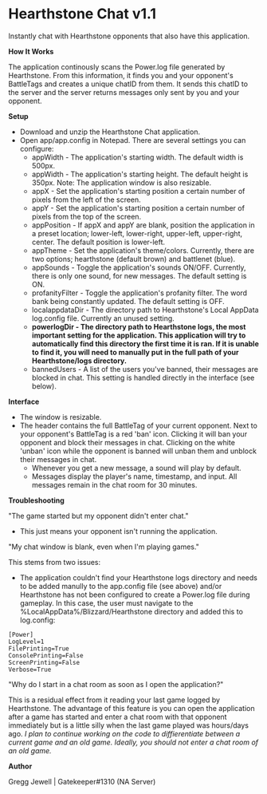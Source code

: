# Hearthstone Chat v1.1
Instantly chat with Hearthstone opponents that also have this application.

**How It Works**

The application continously scans the Power.log file generated by Hearthstone. From this information, it finds you and your opponent's BattleTags and creates a unique chatID from them. It sends this chatID to the server and the server returns messages only sent by you and your opponent.

**Setup**

* Download and unzip the Hearthstone Chat application.
* Open app/app.config in Notepad. There are several settings you can configure:
  * appWidth - The application's starting width. The default width is 500px.
  * appWidth - The application's starting height. The default height is 350px.
  Note: The application window is also resizable.
  * appX - Set the application's starting position a certain number of pixels from the left of the screen.
  * appY - Set the application's starting position a certain number of pixels from the top of the screen.
  * appPosition - If appX and appY are blank, position the application in a preset location; lower-left, lower-right, upper-left, upper-right, center. The default position is lower-left.
  * appTheme - Set the application's theme/colors. Currently, there are two options; hearthstone (default brown) and battlenet (blue).
  * appSounds - Toggle the application's sounds ON/OFF. Currently, there is only one sound, for new messages. The default setting is ON.
  * profanityFilter - Toggle the application's profanity filter. The word bank being constantly updated. The default setting is OFF.
  * localappdataDir - The directory path to Hearthstone's Local AppData log.config file. Currently an unused setting.
  * **powerlogDir - The directory path to Hearthstone logs, the most important setting for the application. This application will try to automatically find this directory the first time it is ran. If it is unable to find it, you will need to manually put in the full path of your Hearthstone/logs directory.**
  * bannedUsers - A list of the users you've banned, their messages are blocked in chat. This setting is handled directly in the interface (see below).

**Interface**

* The window is resizable.
* The header contains the full BattleTag of your current opponent. Next to your opponent's BattleTag is a red 'ban' icon. Clicking it will ban your opponent and block their messages in chat. Clicking on the white 'unban' icon while the opponent is banned will unban them and unblock their messages in chat.
  * Whenever you get a new message, a sound will play by default.
  * Messages display the player's name, timestamp, and input. All messages remain in the chat room for 30 minutes.

**Troubleshooting**

"The game started but my opponent didn't enter chat."
* This just means your opponent isn't running the application.

"My chat window is blank, even when I'm playing games."

This stems from two issues:
* The application couldn't find your Hearthstone logs directory and needs to be added manully to the app.config file (see above) and/or Hearthstone has not been configured to create a Power.log file during gameplay. In this case, the user must navigate to the %LocalAppData%/Blizzard/Hearthstone directory and added this to log.config:

```
[Power]
LogLevel=1
FilePrinting=True
ConsolePrinting=False
ScreenPrinting=False
Verbose=True
```

"Why do I start in a chat room as soon as I open the application?"

This is a residual effect from it reading your last game logged by Hearthstone. The advantage of this feature is you can open the application after a game has started and enter a chat room with that opponent immediately but is a little silly when the last game played was hours/days ago. *I plan to continue working on the code to diffierentiate between a current game and an old game. Ideally, you should not enter a chat room of an old game.*

**Author**

Gregg Jewell | Gatekeeper#1310 (NA Server)
